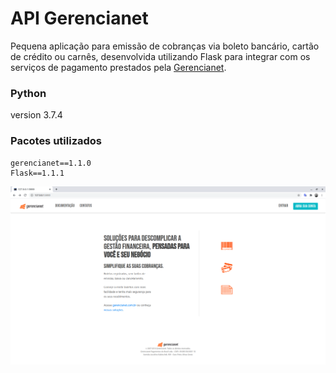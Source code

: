 # API Gerencianet

Pequena aplicação para emissão de cobranças via boleto bancário, cartão de crédito ou carnês, desenvolvida utilizando Flask para integrar com os serviços de pagamento prestados pela [Gerencianet](http://gerencianet.com.br).

### Python

version 3.7.4

### Pacotes utilizados

```
gerencianet==1.1.0
Flask==1.1.1
```

![](index.png)
